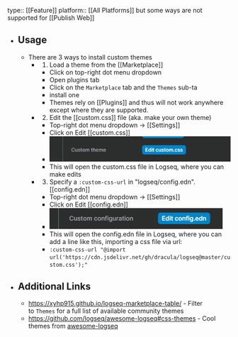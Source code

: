 type:: [[Feature]]
platform:: [[All Platforms]] but some ways are not supported for [[Publish Web]]

- ## Usage
	- There are 3 ways to install custom themes
		- 1. Load a theme from the [[Marketplace]]
			- Click on top-right dot menu dropdown
			- Open plugins tab
			- Click on the `Marketplace` tab and the `Themes` sub-ta
			- install one
			- Themes rely on [[Plugins]] and thus will not work anywhere except where they are supported.
		- 2. Edit the [[custom.css]] file (aka. make your own theme)
			- Top-right dot menu dropdown -> [[Settings]]
			- Click on Edit [[custom.css]]
			- ![212510223-f234ab89-b63c-4b89-8558-2d40b3ecd18f.png](../assets/212510223-f234ab89-b63c-4b89-8558-2d40b3ecd18f_1675325794866_0.png)
			- This will open the custom.css file in Logseq, where you can make edits
		- 3. Specify a `:custom-css-url` in "logseq/config.edn". [[config.edn]]
			- Top-right dot menu dropdown -> [[Settings]]
			- Click on Edit [[config.edn]]
			- ![212511148-621eb05f-b164-49e3-9fd2-16f89925be89.png](../assets/212511148-621eb05f-b164-49e3-9fd2-16f89925be89_1675326138594_0.png)
			- This will open the config.edn file in Logseq, where you can add a line like this, importing a css file via url:
			- `:custom-css-url "@import url('https://cdn.jsdelivr.net/gh/dracula/logseq@master/custom.css');"`
- ## Additional Links
	- https://xyhp915.github.io/logseq-marketplace-table/ - Filter to `Themes` for a full list of available community themes
	- https://github.com/logseq/awesome-logseq#css-themes - Cool themes from [awesome-logseq](https://github.com/logseq/awesome-logseq#css-themes)